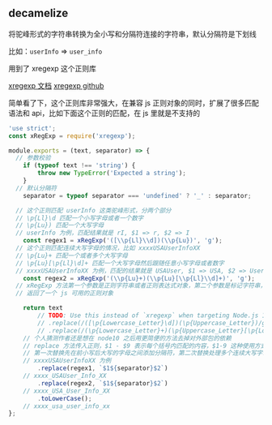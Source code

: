 ## decamelize

将驼峰形式的字符串转换为全小写和分隔符连接的字符串，默认分隔符是下划线

比如：`userInfo` => `user_info`

用到了 xregexp 这个正则库

[xregexp 文档](http://xregexp.com/)
[xregexp github](https://github.com/slevithan/xregexp)

简单看了下，这个正则库非常强大，在兼容 js 正则对象的同时，扩展了很多匹配语法和 api，比如下面这个正则的匹配，在 js 里就是不支持的

```js
'use strict';
const xRegExp = require('xregexp');

module.exports = (text, separator) => {
  // 参数校验
	if (typeof text !== 'string') {
		throw new TypeError('Expected a string');
	}
  // 默认分隔符
	separator = typeof separator === 'undefined' ? '_' : separator;

  // 这个正则匹配 userInfo 这类驼峰形式，分两个部分
  // \p{Ll}\d 匹配一个小写字母或者一个数字
  // \p{Lu}) 匹配一个大写字母
  // userInfo 为例，匹配结果就是 rI, $1 => r, $2 => I
	const regex1 = xRegExp('([\\p{Ll}\\d])(\\p{Lu})', 'g');
  // 这个正则匹配连续大写字母的情况，比如 xxxxUSAUserInfoXX
  // \p{Lu}+ 匹配一个或者多个大写字母
  // \p{Lu}[\p{Ll}\d]+ 匹配一个大写字母然后跟随任意小写字母或者数字
  // xxxxUSAUserInfoXX 为例，匹配的结果就是 USAUser, $1 => USA, $2 => User
	const regex2 = xRegExp('(\\p{Lu}+)(\\p{Lu}[\\p{Ll}\\d]+)', 'g');
  // xRegExp 方法第一个参数是正则字符串或者正则表达式对象，第二个参数是标记字符串，在正则对象的标记符基础上又扩充了一些，g 还是代表 global
  // 返回了一个 js 可用的正则对象

	return text
		// TODO: Use this instead of `xregexp` when targeting Node.js 10:
		// .replace(/([\p{Lowercase_Letter}\d])(\p{Uppercase_Letter})/gu, `$1${separator}$2`)
		// .replace(/(\p{Lowercase_Letter}+)(\p{Uppercase_Letter}[\p{Lowercase_Letter}\d]+)/gu, `$1${separator}$2`)
    // 个人猜测作者还是想在 node10 之后用更简便的方法去掉对外部包的依赖
    // replace 方法传入正则，$1 - $9 表示每个括号内匹配的内容，$1-9 这种使用方式尽管几乎所有浏览器都支持，但并不是标准包含的内容
    // 第一次替换先在前小写后大写的字母之间添加分隔符，第二次替换处理多个连续大写字母后跟随小写字母或数字的情况，在连续大写字母的最后一个字母前添加分隔符
    // xxxxUSAUserInfoXX 为例
		.replace(regex1, `$1${separator}$2`)
    // xxxx_USAUser_Info_XX
		.replace(regex2, `$1${separator}$2`)
    // xxxx_USA_User_Info_XX
		.toLowerCase();
    // xxxx_usa_user_info_xx
};
```